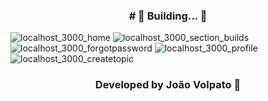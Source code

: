 <h3 align="center"> # 🚧 Building... 🚧 </h3>

![localhost_3000_home](https://user-images.githubusercontent.com/102267019/180316822-150808e6-639c-4e51-aa66-7a410ad51a8f.png)
![localhost_3000_section_builds](https://user-images.githubusercontent.com/102267019/180316804-f38de89f-ea30-4335-ae3e-73bbd6d78cbe.png)
![localhost_3000_forgotpassword](https://user-images.githubusercontent.com/102267019/180316810-16abd890-1f14-487f-970c-83002bdff328.png)
![localhost_3000_profile](https://user-images.githubusercontent.com/102267019/180316814-57072f05-6c96-4bca-ac06-94ec449b0d86.png)
![localhost_3000_createtopic](https://user-images.githubusercontent.com/102267019/180316823-a91d197d-34b4-4a83-a7f8-0c23b9cecce1.png)

<h3 align="center"> Developed by João Volpato 🧡</h3>

